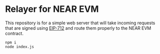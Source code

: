 Relayer for NEAR EVM
===

This repository is for a simple web server that will take incoming requests that are signed using [EIP-712](https://eips.ethereum.org/EIPS/eip-712) and route them properly to the NEAR EVM contract.

    npm i
    node index.js

